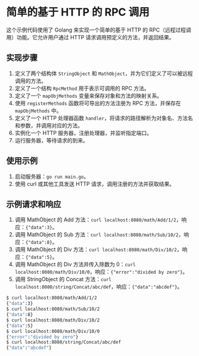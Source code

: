 # 简单的基于 HTTP 的 RPC 调用

这个示例代码使用了 Golang 来实现一个简单的基于 HTTP 的 RPC（远程过程调用）功能。它允许用户通过 HTTP 请求调用预定义的方法，并返回结果。

## 实现步骤

1. 定义了两个结构体 `StringObject` 和 `MathObject`，并为它们定义了可以被远程调用的方法。
2. 定义了一个结构 `RpcMethod` 用于表示可调用的 RPC 方法。
3. 定义了一个 `mapObjMethods` 变量来保存对象和方法的映射关系。
4. 使用 `registerMethods` 函数将可导出的方法注册为 RPC 方法，并保存在 `mapObjMethods` 中。
5. 定义了一个 HTTP 处理器函数 `handler`，将请求的路径解析为对象名、方法名和参数，并调用对应的方法。
6. 实例化一个 HTTP 服务器，注册处理器，并监听指定端口。
7. 运行服务器，等待请求的到来。

## 使用示例

1. 启动服务器：`go run main.go`。
2. 使用 curl 或其他工具发送 HTTP 请求，调用注册的方法并获取结果。

## 示例请求和响应

1. 调用 MathObject 的 Add 方法：`curl localhost:8080/math/Add/1/2`，响应：`{"data":3}`。
2. 调用 MathObject 的 Sub 方法：`curl localhost:8080/math/Sub/10/2`，响应：`{"data":8}`。
3. 调用 MathObject 的 Div 方法：`curl localhost:8080/math/Div/10/2`，响应：`{"data":5}`。
4. 调用 MathObject 的 Div 方法并传入除数为 0：`curl localhost:8080/math/Div/10/0`，响应：`{"error":"divided by zero"}`。
5. 调用 StringObject 的 Concat 方法：`curl localhost:8080/string/Concat/abc/def`，响应：`{"data":"abcdef"}`。

```bash
$ curl localhost:8080/math/Add/1/2
{"data":3}
$ curl localhost:8080/math/Sub/10/2
{"data":8}
$ curl localhost:8080/math/Div/10/2
{"data":5}
$ curl localhost:8080/math/Div/10/0
{"error":"divided by zero"}
$ curl localhost:8080/string/Concat/abc/def
{"data":"abcdef"}
```
